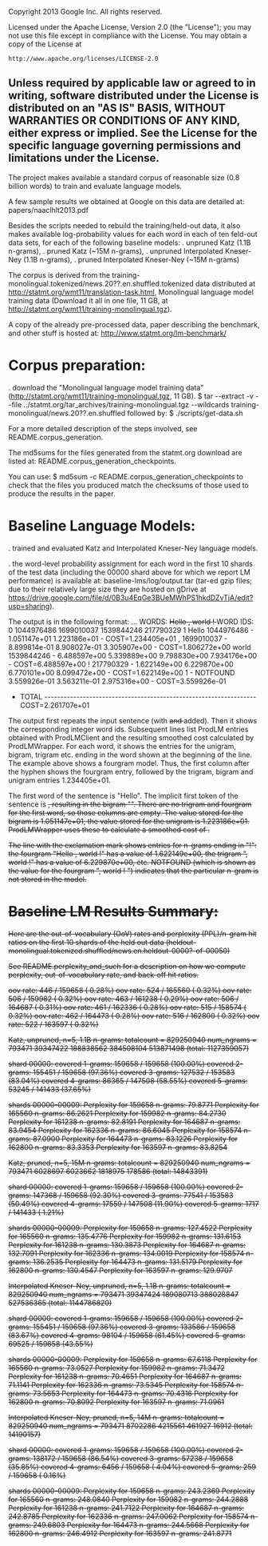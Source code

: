 Copyright 2013 Google Inc. All rights reserved.

Licensed under the Apache License, Version 2.0 (the "License");
you may not use this file except in compliance with the License.
You may obtain a copy of the License at

    http://www.apache.org/licenses/LICENSE-2.0

Unless required by applicable law or agreed to in writing, software
distributed under the License is distributed on an "AS IS" BASIS,
WITHOUT WARRANTIES OR CONDITIONS OF ANY KIND, either express or implied.
See the License for the specific language governing permissions and
limitations under the License.
--------------------------------------------------------------------------

The project makes available a standard corpus of reasonable size (0.8 billion words) 
to train and evaluate language models.

A few sample results we obtained at Google on this data are detailed at:
papers/naaclhlt2013.pdf

Besides the scripts needed to rebuild the training/held-out data, it also makes 
available log-probability values for each word in each of ten feld-out data sets, 
for each of the following baseline models:
. unpruned Katz (1.1B n-grams),
. pruned Katz (~15M n-grams), 
. unpruned Interpolated Kneser-Ney (1.1B n-grams), 
. pruned Interpolated Kneser-Ney (~15M n-grams)

The corpus is derived from the training-monolingual.tokenized/news.20??.en.shuffled.tokenized data distributed at http://statmt.org/wmt11/translation-task.html, Monolingual language model training data (Download it all in one file, 11 GB, at http://statmt.org/wmt11/training-monolingual.tgz). 

A copy of the already pre-processed data, paper describing the benchmark, and other stuff is hosted at: http://www.statmt.org/lm-benchmark/

Corpus preparation:
====================
. download the "Monolingual language model training data" (http://statmt.org/wmt11/training-monolingual.tgz, 11 GB). 
$ tar --extract -v --file ../statmt.org/tar_archives/training-monolingual.tgz --wildcards training-monolingual/news.20??.en.shuffled
followed by:
$ ./scripts/get-data.sh

For a more detailed description of the steps involved, see README.corpus_generation. 

The md5sums for the files generated from the statmt.org download are listed at: README.corpus_generation_checkpoints.

You can use:
$ md5sum -c README.corpus_generation_checkpoints
to check that the files you produced match the checksums of those used to produce the results in the paper.

Baseline Language Models:
==========================
. trained and evaluated Katz and Interpolated Kneser-Ney language models.

. the word-level probability assignment for each word in the first 10 shards of the test data
(including the 00000 shard above for which we report LM performance) is available at:
baseline-lms/log/output.tar (tar-ed gzip files; due to their relatively large size they
are hosted on gDrive at https://drive.google.com/file/d/0B3u4EqGe3BUeMWhPS1hkdDZvTjA/edit?usp=sharing).

The output is in the following format:
...
WORDS: <S> Hello , world ! </S>
WORD IDS: 0 1044976486 1699010037 1539844246 217790329 1
Hello   1044976486 -                           1.051147e+01 1.223186e+01 - COST=1.234405e+01
,       1699010037 -              8.899814e-01 8.908027e-01 3.305907e+00 - COST=1.806272e+00
world   1539844246 - 6.488597e+00 5.339889e+00 9.798830e+00 7.934176e+00 - COST=6.488597e+00
!        217790329 - 1.622149e+00 6.229870e+00 6.770101e+00 8.099472e+00 - COST=1.622149e+00
</S>             1 -   NOTFOUND   3.559926e-01 3.563211e-01 2.975316e+00 - COST=3.559926e-01
- TOTAL ------------------------------------------------------------------ COST=2.261707e+01

The output first repeats the input sentence (with <S> and </S> added). Then it shows the corresponding integer word ids. Subsequent lines list ProdLM entries obtained with ProdLMClient and the resulting smoothed cost calculated by ProdLMWrapper. For each word, it shows the entries for the unigram, bigram, trigram etc. ending in the word shown at the beginning of the line. The example above shows a fourgram model. Thus, the first column after the hyphen shows the fourgram entry, followed by the trigram, bigram and unigram entries 1.234405e+01.

The first word of the sentence is "Hello". The implicit first token of the sentence is <S>, resulting in the bigram "<S>". There are no trigram and fourgram for the first word, so those columns are empty. The value stored for the bigram is 1.051147e+01, the value stored for the unigram is 1.223186e+01. ProdLMWrapper uses these to calculate a smoothed cost of .

The line with the exclamation mark shows entries for n-grams ending in "!": the fourgram "Hello , world !" has a value of 1.622149e+00, the trigram ", world !" has a value of 6.229870e+00, etc. NOTFOUND (which is shown as the value for the fourgram ", world ! <S>") indicates that the particular n-gram is not stored in the model.

Baseline LM Results Summary:
=============================

Here are the out-of-vocabulary (OoV) rates and perplexity (PPL)/n-gram hit ratios on the first 10 shards of the held out data (heldout-monolingual.tokenized.shuffled/news.en.heldout-0000?-of-00050)

See README.perplexity_and_such for a description on how we compute perplexity, out-of-vocabulary rate,
and back-off hit ratios.

 oov rate:      446 /  159658 ( 0.28%)
 oov rate:      524 /  165560 ( 0.32%)
 oov rate:      506 /  159982 ( 0.32%)
 oov rate:      463 /  161238 ( 0.29%)
 oov rate:      506 /  164687 ( 0.31%)
 oov rate:      461 /  162336 ( 0.28%)
 oov rate:      515 /  158574 ( 0.32%)
 oov rate:      462 /  164473 ( 0.28%)
 oov rate:      516 /  162800 ( 0.32%)
 oov rate:      522 /  163597 ( 0.32%)

Katz, unpruned, n=5, 1.1B n-grams:
 totalcount = 829250940
 num_ngrams = 793471 39347422 188838562 384508104 513871498 (total: 1127359057)

shard 00000:
 covered 1-grams:   159658 /  159658 (100.00%)
 covered 2-grams:   155451 /  159658 (97.36%)
 covered 3-grams:   127532 /  153583 (83.04%)
 covered 4-grams:    86365 /  147508 (58.55%)
 covered 5-grams:    53245 /  141433 (37.65%)

shards 00000-00009:
 Perplexity for 159658 n-grams: 79.8771
 Perplexity for 165560 n-grams: 86.2621
 Perplexity for 159982 n-grams: 84.2730
 Perplexity for 161238 n-grams: 82.8191
 Perplexity for 164687 n-grams: 83.9454
 Perplexity for 162336 n-grams: 86.6045
 Perplexity for 158574 n-grams: 87.0900
 Perplexity for 164473 n-grams: 83.1226
 Perplexity for 162800 n-grams: 83.3353
 Perplexity for 163597 n-grams: 83.8254

Katz, pruned, n=5, 15M n-grams:
 totalcount = 829250940
 num_ngrams = 793471 6028697 6023662 1818975 178586 (total: 14843391)

shard 00000:
 covered 1-grams:   159658 /  159658 (100.00%)
 covered 2-grams:   147368 /  159658 (92.30%)
 covered 3-grams:    77541 /  153583 (50.49%)
 covered 4-grams:    17559 /  147508 (11.90%)
 covered 5-grams:     1717 /  141433 ( 1.21%)

shards 00000-00009:
 Perplexity for 159658 n-grams: 127.4522
 Perplexity for 165560 n-grams: 135.4776
 Perplexity for 159982 n-grams: 131.6153
 Perplexity for 161238 n-grams: 130.3873
 Perplexity for 164687 n-grams: 132.7091
 Perplexity for 162336 n-grams: 134.0019
 Perplexity for 158574 n-grams: 136.2535
 Perplexity for 164473 n-grams: 131.5179
 Perplexity for 162800 n-grams: 130.4547
 Perplexity for 163597 n-grams: 129.9707

Interpolated Kneser-Ney, unpruned, n=5, 1.1B n-grams:
 totalcount = 829250940
 num_ngrams = 793471 39347424 189080713 388028847 527536365 (total: 1144786820)

shard 00000:
 covered 1-grams:   159658 /  159658 (100.00%)
 covered 2-grams:   155451 /  159658 (97.36%)
 covered 3-grams:   133586 /  159658 (83.67%)
 covered 4-grams:    98104 /  159658 (61.45%)
 covered 5-grams:    69525 /  159658 (43.55%)

shards 00000-00009:
 Perplexity for 159658 n-grams: 67.6118
 Perplexity for 165560 n-grams: 73.0527
 Perplexity for 159982 n-grams: 71.3472
 Perplexity for 161238 n-grams: 70.4651
 Perplexity for 164687 n-grams: 71.1141
 Perplexity for 162336 n-grams: 73.5345
 Perplexity for 158574 n-grams: 73.5653
 Perplexity for 164473 n-grams: 70.4316
 Perplexity for 162800 n-grams: 70.8092
 Perplexity for 163597 n-grams: 71.0961

Interpolated Kneser-Ney, pruned, n=5, 14M n-grams:
 totalcount = 829250940
 num_ngrams = 793471 8702286 4215561 461927 16912 (total: 14190157)

shard 00000:
 covered 1-grams:   159658 /  159658 (100.00%)
 covered 2-grams:   138172 /  159658 (86.54%)
 covered 3-grams:    57238 /  159658 (35.85%)
 covered 4-grams:     6456 /  159658 ( 4.04%)
 covered 5-grams:      259 /  159658 ( 0.16%)

shards 00000-00009:
 Perplexity for 159658 n-grams: 243.2369
 Perplexity for 165560 n-grams: 248.0840
 Perplexity for 159982 n-grams: 244.2888
 Perplexity for 161238 n-grams: 241.7122
 Perplexity for 164687 n-grams: 242.8785
 Perplexity for 162336 n-grams: 247.0062
 Perplexity for 158574 n-grams: 249.6803
 Perplexity for 164473 n-grams: 244.5668
 Perplexity for 162800 n-grams: 246.4912
 Perplexity for 163597 n-grams: 241.8771
